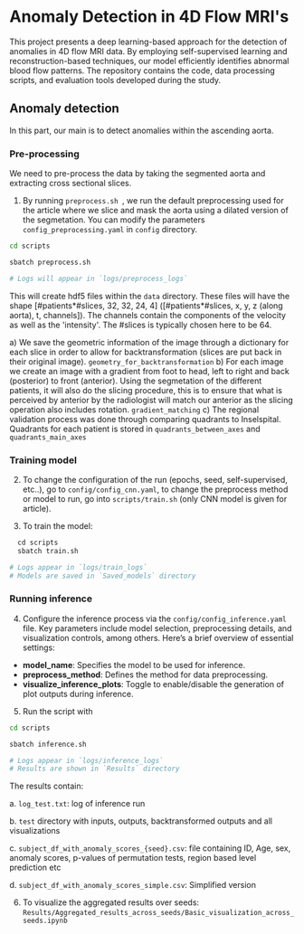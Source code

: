 # Anomaly Detection in 4D Flow MRI's

This project presents a deep learning-based approach for the detection of anomalies in 4D flow MRI data. By employing self-supervised learning and reconstruction-based techniques, our model efficiently identifies abnormal blood flow patterns. The repository contains the code, data processing scripts, and evaluation tools developed during the study.

## Anomaly detection 
In this part, our main is to detect anomalies within the ascending aorta.

### Pre-processing
We need to pre-process the data by taking the segmented aorta and extracting cross sectional slices. 

1. By running `preprocess.sh `, we run the default preprocessing used for the article where we slice and mask the aorta using a dilated version of the segmetation. You can modify the parameters `config_preprocessing.yaml` in `config` directory.
```bash
cd scripts

sbatch preprocess.sh 

# Logs will appear in `logs/preprocess_logs`
```
This will create hdf5 files within the `data` directory. These files will have the shape [#patients*#slices, 32, 32, 24, 4] ([#patients*#slices, x, y, z (along aorta), t, channels]).  The channels contain the components of the velocity as well as the 'intensity'.  The #slices is typically chosen here to be 64.
  
a) We save the geometric information of the image through a dictionary for each slice in order to allow for backtransformation (slices are put back in their original image). `geometry_for_backtransformation`
b) For each image we create an image with a gradient from foot to head, left to right and back (posterior) to front (anterior). Using the segmetation of the different patients, it will also do the slicing procedure, this is to ensure that what is perceived by anterior by the radiologist will match our anterior as the slicing operation also includes rotation. `gradient_matching`
c) The regional validation process was done through comparing quadrants to Inselspital. Quadrants for each patient is stored in `quadrants_between_axes` and `quadrants_main_axes`

### Training model

2. To change the configuration of the run (epochs, seed, self-supervised, etc..), go to `config/config_cnn.yaml`, to change the preprocess method or model to run, go into `scripts/train.sh` (only CNN model is given for article).

3. To train the model:
```python
  cd scripts
  sbatch train.sh

# Logs appear in `logs/train_logs`
# Models are saved in `Saved_models` directory
```

### Running inference
 
 4. Configure the inference process via the `config/config_inference.yaml` file. Key parameters include model selection, preprocessing details, and visualization controls, among others. Here’s a brief overview of essential settings:

- **model_name**: Specifies the model to be used for inference.
- **preprocess_method**: Defines the method for data preprocessing.
- **visualize_inference_plots**: Toggle to enable/disable the generation of plot outputs during inference.

5. Run the script with 
```bash
cd scripts

sbatch inference.sh

# Logs appear in `logs/inference_logs`
# Results are shown in `Results` directory
```

The results contain:

a. `log_test.txt`: log of inference run

b. `test` directory with inputs, outputs, backtransformed outputs and all visualizations

c. `subject_df_with_anomaly_scores_{seed}.csv`: file containing ID, Age, sex, anomaly 
scores, p-values of permutation tests, region based level prediction etc

d. `subject_df_with_anomaly_scores_simple.csv`: Simplified version

6. To visualize the aggregated results over seeds: `Results/Aggregated_results_across_seeds/Basic_visualization_across_seeds.ipynb`


 




